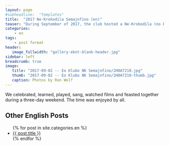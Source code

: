```yaml
---
layout: page
#subheadline:  "Templates"
title:  "2017 Ne-Krokodila Semajnfino (en)"
teaser: "During September of 2017, the club hosted a Ne-Krokodila (no English) weekend.  Several of us met at the home of Filipo and Elizabeto with food, cake, drinks and songs."
categories:
    - en
tags:
    - post format
header:
   image_fullwidth: "gallery-eknt-blank-header.jpg"
sidebar: left
breadcrumb: true
image:
   title: "2017-09-02 -- Eo Klubo NK Semajnfino/2H0A7210.jpg"
   thumb: "2017-09-02 -- Eo Klubo NK Semajnfino/2H0A7210-thumb.jpg"
   caption: Photos by Ron Wolf
---
```

<!--more-->
We celebrated, learned, played, sang, watched films and feasted together during a three-day weekend.  The time was enjoyed by all.

## Other English Posts

<ul>
    {% for post in site.categories.en %}
    <li><a href="{{ site.url }}{{ site.baseurl }}{{ post.url }}">{{ post.title }}</a></li>
    {% endfor %}
</ul>